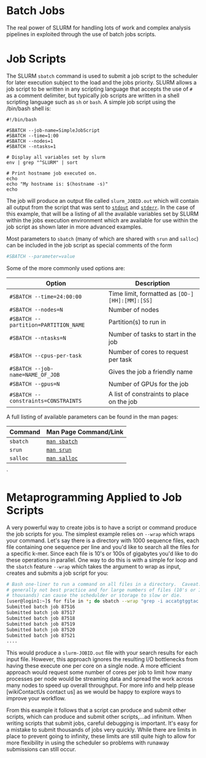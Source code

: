 # Batch Jobs

The real power of SLURM for handling lots of work and complex analysis
pipelines in exploited through the use of batch jobs scripts.

# Job Scripts

The SLURM `sbatch` command is used to submit a job script to the scheduler for
later execution subject to the load and the jobs priority. SLURM allows a job
script to be written in any scripting language that accepts the use of `#` as a
comment delimiter, but typically job scripts are written in a shell scripting
language such as `sh` or `bash`. A simple job script using the /bin/bash shell is:

```
#!/bin/bash

#SBATCH --job-name=SimpleJobScript
#SBATCH --time=1:00
#SBATCH --nodes=1
#SBATCH --ntasks=1

# Display all variables set by slurm
env | grep "^SLURM" | sort

# Print hostname job executed on.
echo
echo "My hostname is: $(hostname -s)"
echo
```


The job will produce an output file called `slurm_JOBID.out` which will contain
all output from the script that was sent to
[`stdout`](http://en.wikipedia.org/wiki/Standard_streams#Standard_output_.28stdout.29) and
[`stderr`](http://en.wikipedia.org/wiki/Standard_streams#Standard_error_.28stderr.29). 
In the case of this example, that will be a listing of all the
available variables set by SLURM within the jobs execution environment which
are available for use within the job script as shown later in more advanced
examples.


Most parameters to `sbatch` (many of which are shared with `srun` and `salloc`)
can be included in the job script as special comments of the form

```bash
#SBATCH --parameter=value
```

Some of the more commonly used options are:

| Option | Description |
| ------------------- | -------------------------------------------------------|
| `#SBATCH --time=24:00:00` | Time limit, formatted as `[DD-][HH]:[MM]:[SS]` |
| `#SBATCH --nodes=N` | Number of nodes |
| `#SBATCH --partition=PARTITION_NAME` | Partition(s) to run in |
| `#SBATCH --ntasks=N` | Number of tasks to start in the job |
| `#SBATCH --cpus-per-task` | Number of cores to request per task |
| `#SBATCH --job-name=NAME_OF_JOB` | Gives the job a friendly name |
| `#SBATCH --gpus=N` | Number of GPUs for the job |
| `#SBATCH --constraints=CONSTRAINTS` | A list of constraints to place on the job |

A full listing of available parameters can be found in the man pages:

| Command | Man Page Command/Link |
| ----------- | ------------------------------------------------- |
| `sbatch` | [`man sbatch`](http://slurm.schedmd.com/sbatch.html) |
| `srun` |  [`man srun`](http://slurm.schedmd.com/srun.html) |
| `salloc` | [`man salloc`](http://slurm.schedmd.com/salloc.html) |
`

# Metaprogramming Applied to Job Scripts

A very powerful way to create jobs is to have a script or command produce the
job scripts for you. The simplest example relies on `--wrap` which wraps your
command. Let's say there is a directory with 1000 sequence files, each
file containing one sequence per line and you'd like to search all the files
for a specific k-mer. Since each file is 10's or 100s of gigabytes you'd like
to do these operations in parallel. One way to do this is with a simple for loop
and the `sbatch` feature `--wrap` which takes the argument to wrap as input,
creates and submits a job script for you:

```bash
# Bash one-liner to run a command on all files in a directory.  Caveat: this is
# generally not best practice and for large numbers of files (10's or 100's of 
# thousands) can cause the schedulder or storage to slow or die. 
[user@login1:~]$ for file in *; do sbatch --wrap "grep -i accatgtggtac $file"; done
Submitted batch job 87516
Submitted batch job 87517
Submitted batch job 87518
Submitted batch job 87519
Submitted batch job 87520
Submitted batch job 87521
....
```

This would produce a `slurm-JOBID.out` file with your search results for each
input file. However, this approach ignores the resulting I/O bottlenecks from
having these execute one per core on a single node. A more efficient approach
would request some number of cores per job to limit how many processes per node
would be streaming data and spread the work across many nodes to speed up
overall throughput. For more info and help please [wikiContactUs contact us] as
we would be happy to explore ways to improve your workflow.

From this example it follows that a script can produce and submit other
scripts, which can produce and submit other scripts,...ad infinitum. When
writing scripts that submit jobs, careful debugging is important. It's easy for
a mistake to submit thousands of jobs very quickly. While there are limits in
place to prevent going to infinity, these limits are still quite high to allow
for more flexibility in using the scheduler so problems with runaway
submissions can still occur.

